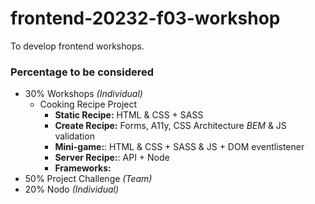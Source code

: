 # frontend-20232-f03-workshop
To develop frontend workshops.

### Percentage to be considered
- 30% Workshops *(Individual)*
  - Cooking Recipe Project
    - **Static Recipe:** HTML & CSS + SASS
    - **Create Recipe:** Forms, A11y, CSS Architecture *BEM* & JS validation
    - **Mini-game:**:  HTML & CSS + SASS & JS + DOM eventlistener
    - **Server Recipe:**: API + Node
    - **Frameworks:**
- 50% Project Challenge *(Team)*
- 20% Nodo *(Individual)*
